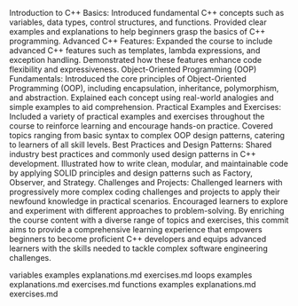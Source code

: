 Introduction to C++ Basics: Introduced fundamental C++ concepts such as variables, data types, control structures, and functions. Provided clear examples and explanations to help beginners grasp the basics of C++ programming. Advanced C++ Features: Expanded the course to include advanced C++ features such as templates, lambda expressions, and exception handling. Demonstrated how these features enhance code flexibility and expressiveness. Object-Oriented Programming (OOP) Fundamentals: Introduced the core principles of Object-Oriented Programming (OOP), including encapsulation, inheritance, polymorphism, and abstraction. Explained each concept using real-world analogies and simple examples to aid comprehension. Practical Examples and Exercises: Included a variety of practical examples and exercises throughout the course to reinforce learning and encourage hands-on practice. Covered topics ranging from basic syntax to complex OOP design patterns, catering to learners of all skill levels. Best Practices and Design Patterns: Shared industry best practices and commonly used design patterns in C++ development. Illustrated how to write clean, modular, and maintainable code by applying SOLID principles and design patterns such as Factory, Observer, and Strategy. Challenges and Projects: Challenged learners with progressively more complex coding challenges and projects to apply their newfound knowledge in practical scenarios. Encouraged learners to explore and experiment with different approaches to problem-solving. By enriching the course content with a diverse range of topics and exercises, this commit aims to provide a comprehensive learning experience that empowers beginners to become proficient C++ developers and equips advanced learners with the skills needed to tackle complex software engineering challenges.

variables
examples
explanations.md
exercises.md
loops
examples
explanations.md
exercises.md
functions
examples
explanations.md
exercises.md
